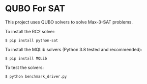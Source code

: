 # QUBO For SAT

This project uses QUBO solvers to solve Max-3-SAT problems.

To install the RC2 solver:

```
$ pip install python-sat
```

To install the MQLib solvers (Python 3.8 tested and recommended):

```
$ pip install MQLib
```

To test the solvers:

```
$ python benchmark_driver.py
```
